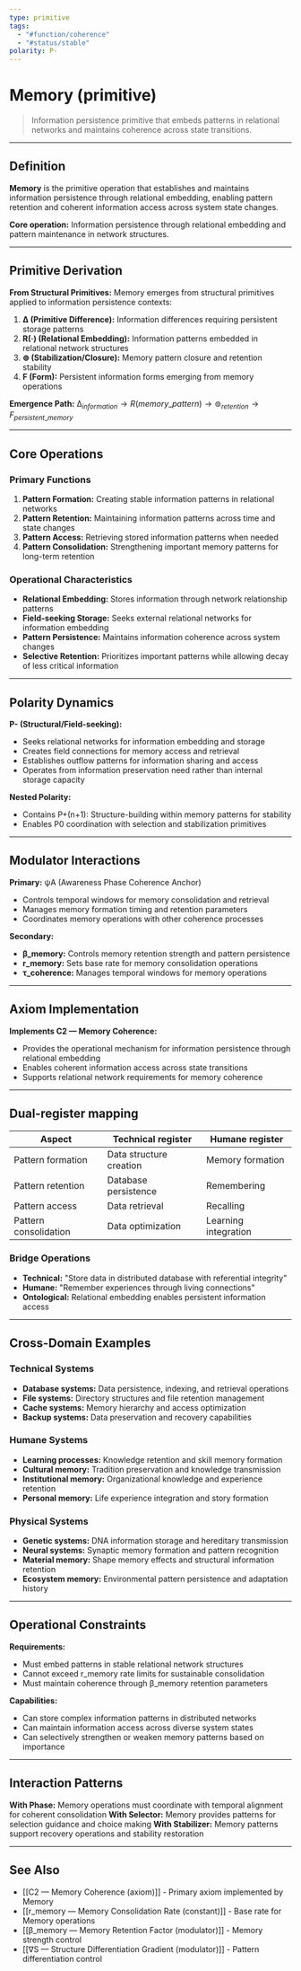 ```yaml
---
type: primitive
tags:
  - "#function/coherence"
  - "#status/stable"
polarity: P-
---
```


# Memory (primitive)

> Information persistence primitive that embeds patterns in relational networks and maintains coherence across state transitions.

---

## Definition

**Memory** is the primitive operation that establishes and maintains information persistence through relational embedding, enabling pattern retention and coherent information access across system state changes.

**Core operation:** Information persistence through relational embedding and pattern maintenance in network structures.

---

## Primitive Derivation

**From Structural Primitives:**
Memory emerges from structural primitives applied to information persistence contexts:

1. **∆ (Primitive Difference):** Information differences requiring persistent storage patterns
2. **R(·) (Relational Embedding):** Information patterns embedded in relational network structures
3. **⊚ (Stabilization/Closure):** Memory pattern closure and retention stability  
4. **F (Form):** Persistent information forms emerging from memory operations

**Emergence Path:**
$∆_{information} \rightarrow R(memory\_pattern) \rightarrow ⊚_{retention} \rightarrow F_{persistent\_memory}$

---

## Core Operations

### Primary Functions
1. **Pattern Formation:** Creating stable information patterns in relational networks
2. **Pattern Retention:** Maintaining information patterns across time and state changes
3. **Pattern Access:** Retrieving stored information patterns when needed
4. **Pattern Consolidation:** Strengthening important memory patterns for long-term retention

### Operational Characteristics
- **Relational Embedding:** Stores information through network relationship patterns
- **Field-seeking Storage:** Seeks external relational networks for information embedding
- **Pattern Persistence:** Maintains information coherence across system changes
- **Selective Retention:** Prioritizes important patterns while allowing decay of less critical information

---

## Polarity Dynamics

**P- (Structural/Field-seeking):**
- Seeks relational networks for information embedding and storage
- Creates field connections for memory access and retrieval
- Establishes outflow patterns for information sharing and access
- Operates from information preservation need rather than internal storage capacity

**Nested Polarity:**
- Contains P+(n+1): Structure-building within memory patterns for stability
- Enables P0 coordination with selection and stabilization primitives

---

## Modulator Interactions

**Primary:** ψA (Awareness Phase Coherence Anchor)
- Controls temporal windows for memory consolidation and retrieval
- Manages memory formation timing and retention parameters
- Coordinates memory operations with other coherence processes

**Secondary:**
- **β_memory:** Controls memory retention strength and pattern persistence
- **r_memory:** Sets base rate for memory consolidation operations
- **τ_coherence:** Manages temporal windows for memory operations

---

## Axiom Implementation

**Implements C2 — Memory Coherence:**
- Provides the operational mechanism for information persistence through relational embedding
- Enables coherent information access across state transitions
- Supports relational network requirements for memory coherence

---

## Dual‑register mapping

| Aspect | Technical register | Humane register |
|--------|-------------------|-----------------|
| Pattern formation | Data structure creation | Memory formation |
| Pattern retention | Database persistence | Remembering |
| Pattern access | Data retrieval | Recalling |
| Pattern consolidation | Data optimization | Learning integration |

### Bridge Operations
- **Technical:** "Store data in distributed database with referential integrity"
- **Humane:** "Remember experiences through living connections"
- **Ontological:** Relational embedding enables persistent information access

---

## Cross-Domain Examples

### Technical Systems
- **Database systems:** Data persistence, indexing, and retrieval operations
- **File systems:** Directory structures and file retention management
- **Cache systems:** Memory hierarchy and access optimization
- **Backup systems:** Data preservation and recovery capabilities

### Humane Systems
- **Learning processes:** Knowledge retention and skill memory formation
- **Cultural memory:** Tradition preservation and knowledge transmission
- **Institutional memory:** Organizational knowledge and experience retention
- **Personal memory:** Life experience integration and story formation

### Physical Systems
- **Genetic systems:** DNA information storage and hereditary transmission
- **Neural systems:** Synaptic memory formation and pattern recognition
- **Material memory:** Shape memory effects and structural information retention
- **Ecosystem memory:** Environmental pattern persistence and adaptation history

---

## Operational Constraints

**Requirements:**
- Must embed patterns in stable relational network structures
- Cannot exceed r_memory rate limits for sustainable consolidation
- Must maintain coherence through β_memory retention parameters

**Capabilities:**
- Can store complex information patterns in distributed networks
- Can maintain information access across diverse system states
- Can selectively strengthen or weaken memory patterns based on importance

---

## Interaction Patterns

**With Phase:** Memory operations must coordinate with temporal alignment for coherent consolidation
**With Selector:** Memory provides patterns for selection guidance and choice making
**With Stabilizer:** Memory patterns support recovery operations and stability restoration

---

## See Also

- [[C2 — Memory Coherence (axiom)]] - Primary axiom implemented by Memory
- [[r_memory — Memory Consolidation Rate (constant)]] - Base rate for Memory operations
- [[β_memory — Memory Retention Factor (modulator)]] - Memory strength control
- [[∇S — Structure Differentiation Gradient (modulator)]] - Pattern differentiation control
